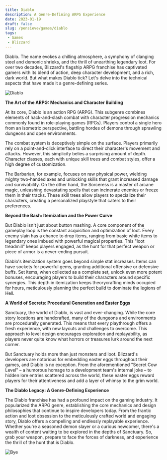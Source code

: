 ```yaml
---
title: Diablo
description: A Genre-Defining ARPG Experience
date: 2023-01-19
draft: false
slug: /pensieve/games/diablo
tags:
 - Games
 - Blizzard
---
```


Diablo. The name evokes a chilling atmosphere, a symphony of clanging steel and demonic shrieks, and the thrill of unearthing legendary loot. For over two decades, Blizzard's flagship ARPG franchise has captivated gamers with its blend of action, deep character development, and a rich, dark world. But what makes Diablo tick? Let's delve into the technical aspects that have made it a genre-defining series.

![Diablo](https://wallpapercave.com/wp/wp2667512.jpg)

**The Art of the ARPG: Mechanics and Character Building**

At its core, Diablo is an action RPG (ARPG). This subgenre combines elements of hack-and-slash combat with character progression mechanics commonly found in role-playing games (RPGs). Players control a single hero from an isometric perspective, battling hordes of demons through sprawling dungeons and open environments. 

The combat system is deceptively simple on the surface. Players primarily rely on a point-and-click interface to direct their character's movement and attacks. However, this simplicity belies a surprising amount of depth. Character classes, each with unique skill trees and combat styles, offer a high degree of customization. 

The Barbarian, for example, focuses on raw physical power, wielding mighty two-handed axes and unlocking skills that grant increased damage and survivability. On the other hand, the Sorceress is a master of arcane magic, unleashing devastating spells that can incinerate enemies or freeze them in their tracks. These skill trees allow players to specialize their characters, creating a personalized playstyle that caters to their preferences.

**Beyond the Bash: Itemization and the Power Curve**

But Diablo isn't just about button mashing. A core component of the gameplay loop is the constant acquisition and optimization of loot. Every enemy slain has a chance to drop items, ranging from basic white items to legendary ones imbued with powerful magical properties. This "loot treadmill" keeps players engaged, as the hunt for that perfect weapon or piece of armor is a never-ending pursuit.

Diablo's itemization system goes beyond simple stat increases. Items can have sockets for powerful gems, granting additional offensive or defensive buffs. Set items, when collected as a complete set, unlock even more potent bonuses, encouraging players to build their characters around specific synergies. This depth in itemization keeps theorycrafting minds occupied for hours, meticulously planning the perfect build to dominate the legions of Hell.

**A World of Secrets: Procedural Generation and Easter Eggs**

Sanctuary, the world of Diablo, is vast and ever-changing. While the core story locations are handcrafted, many of the dungeons and environments are procedurally generated. This means that every playthrough offers a fresh experience, with new layouts and challenges to overcome. This approach to level design encourages exploration and replayability, as players never quite know what horrors or treasures lurk around the next corner.

But Sanctuary holds more than just monsters and loot. Blizzard's developers are notorious for embedding easter eggs throughout their games, and Diablo is no exception. From the aforementioned "Secret Cow Level" – a humorous homage to a development team's internal joke – to hidden lore entries scattered across the world, these easter eggs reward players for their attentiveness and add a layer of whimsy to the grim world.

**The Diablo Legacy: A Genre-Defining Experience**

The Diablo franchise has had a profound impact on the gaming industry. It popularized the ARPG genre, establishing the core mechanics and design philosophies that continue to inspire developers today. From the frantic action and loot obsession to the meticulously crafted world and engaging story, Diablo offers a compelling and endlessly replayable experience. Whether you're a seasoned demon slayer or a curious newcomer, there's a wealth of content waiting to be explored in the depths of Sanctuary. So, grab your weapon, prepare to face the forces of darkness, and experience the thrill of the hunt that is Diablo. 

![Bye](https://wallpapercave.com/wp/wp2667409.jpg)